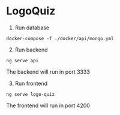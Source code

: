 # LogoQuiz

1. Run database
```
docker-compose -f ./docker/api/mongo.yml
```

2. Run backend
```
ng serve api
```
The backend will run in port 3333

3. Run frontend
```
ng serve logo-quiz
```
The frontend will run in port 4200
